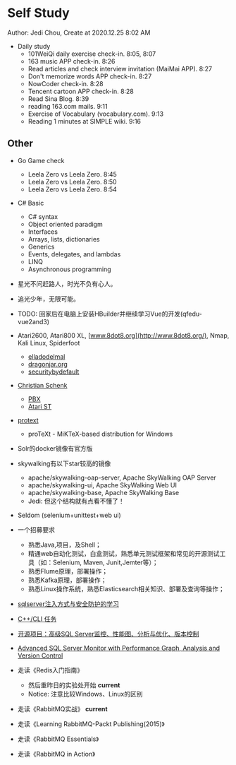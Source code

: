 # Self Study

Author: Jedi Chou, Create at 2020.12.25 8:02 AM

* Daily study
  * 101WeiQi daily exercise check-in. 8:05, 8:07
  * 163 music APP check-in. 8:26
  * Read articles and check interview invitation (MaiMai APP). 8:27
  * Don't memorize words APP check-in. 8:27
  * NowCoder check-in. 8:28
  * Tencent cartoon APP check-in. 8:28
  * Read Sina Blog. 8:39
  * reading 163.com mails. 9:11
  * Exercise of Vocabulary (vocabulary.com). 9:13
  * Reading 1 minutes at SIMPLE wiki. 9:16

## Other

* Go Game check
  * Leela Zero vs Leela Zero. 8:45
  * Leela Zero vs Leela Zero. 8:50
  * Leela Zero vs Leela Zero. 8:54

* C# Basic
  * C# syntax
  * Object oriented paradigm
  * Interfaces
  * Arrays, lists, dictionaries
  * Generics
  * Events, delegates, and lambdas
  * LINQ
  * Asynchronous programming

* 星光不问赶路人，时光不负有心人。
* 追光少年，无限可能。
* TODO: 回家后在电脑上安装HBuilder并继续学习Vue的开发(qfedu-vue2and3)
* Atari2600, Atari800 XL, [www.8dot8.org](http://www.8dot8.org/), Nmap, Kali Linux, Spiderfoot
  * [elladodelmal](http://www.elladodelmal.com/)
  * [dragonjar.org](http://www.dragonjar.org/)
  * [securitybydefault](http://www.securitybydefault.com/)
* [Christian Schenk](https://www.tug.org/interviews/schenk.html)
  * [PBX](https://baike.baidu.com/item/PBX/3737223)
  * [Atari ST](https://en.wikipedia.org/wiki/Atari_ST)
* [protext](https://www.tug.org/protext/)
  * proTeXt - MiKTeX-based distribution for Windows

* Solr的docker镜像有官方版
* skywalking有以下star较高的镜像
  * apache/skywalking-oap-server, Apache SkyWalking OAP Server
  * apache/skywalking-ui, Apache SkyWalking Web UI
  * apache/skywalking-base, Apache SkyWalking Base
  * Jedi: 但这个结构就有点看不懂了！
* Seldom (selenium+unittest+web ui)

* 一个招募要求
  * 熟悉Java,项目，及Shell；
  * 精通web自动化测试，白盒测试，熟悉单元测试框架和常见的开源测试工具（如：Selenium, Maven, Junit,Jemter等）；
  * 熟悉Flume原理，部署操作；
  * 熟悉Kafka原理，部署操作；
  * 熟悉Linux操作系统，熟悉Elasticsearch相关知识、部署及查询等操作；

* [sqlserver注入方式与安全防护的学习](https://www.cnblogs.com/chillsrc/archive/2008/12/10/1346054.html)
* [C++/CLI 任务](https://docs.microsoft.com/zh-cn/cpp/dotnet/cpp-cli-tasks?view=msvc-160)
* [开源项目：高级SQL Server监控、性能图、分析与优化、版本控制](https://www.cnblogs.com/unruledboy/archive/2011/12/05/SQLMon2.html)
* [Advanced SQL Server Monitor with Performance Graph, Analysis and Version Control](https://www.codeproject.com/Articles/293658/Advanced-SQL-Server-Monitor-with-Performance-Graph)

* 走读《Redis入门指南》
  * 然后重昨日的实验处开始 **current**
  * Notice: 注意比较Windows、Linux的区别

* 走读《RabbitMQ实战》 **current**
* 走读《Learning RabbitMQ-Packt Publishing(2015)》
* 走读《RabbitMQ Essentials》
* 走读《RabbitMQ in Action》
